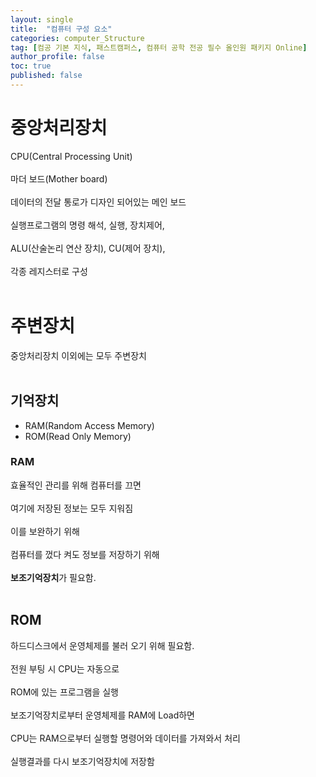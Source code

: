 ```yaml
---
layout: single
title:  "컴퓨터 구성 요소"
categories: computer_Structure
tag: [컴공 기본 지식, 패스트캠퍼스, 컴퓨터 공학 전공 필수 올인원 패키지 Online]
author_profile: false
toc: true
published: false
---
```


# 중앙처리장치
CPU(Central Processing Unit)<br><br>
마더 보드(Mother board)<br><br>
데이터의 전달 통로가 디자인 되어있는 메인 보드<br><br>
실행프로그램의 명령 해석, 실행, 장치제어,<br><br>
ALU(산술논리 연산 장치), CU(제어 장치),<br><br>
각종 레지스터로 구성<br><br>

# 주변장치
중앙처리장치 이외에는 모두 주변장치<br><br>
## 기억장치
<ul>
<li>RAM(Random Access Memory)</li>
<li>ROM(Read Only Memory)</li>
</ul>

### RAM
효율적인 관리를 위해 컴퓨터를 끄면<br><br>
여기에 저장된 정보는 모두 지워짐<br><br>
이를 보완하기 위해<br><br>
컴퓨터를 껐다 켜도 정보를 저장하기 위해<br><br>
**보조기억장치**가 필요함.<br><br>

## ROM
하드디스크에서 운영체제를 불러 오기 위해 필요함.<br><br>
전원 부팅 시 CPU는 자동으로<br><br>
ROM에 있는 프로그램을 실행<br><br>
보조기억장치로부터 운영체제를 RAM에 Load하면<br><br>
CPU는 RAM으로부터 실행할 명령어와 데이터를 가져와서 처리<br><br>
실행결과를 다시 보조기억장치에 저장함<br><br>




